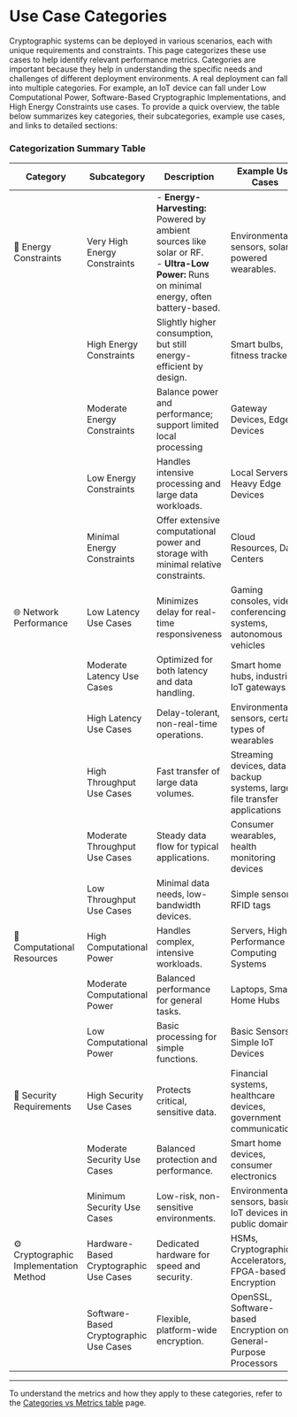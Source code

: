# Use Case Categories
Cryptographic systems can be deployed in various scenarios, each with unique requirements and constraints. This page categorizes these use cases to help identify relevant performance metrics. Categories are important because they help in understanding the specific needs and challenges of different deployment environments. A real deployment can fall into multiple categories. For example, an IoT device can fall under Low Computational Power, Software-Based Cryptographic Implementations, and High Energy Constraints use cases.
To provide a quick overview, the table below summarizes key categories, their subcategories, example use cases, and links to detailed sections:

### Categorization Summary Table

<table>
  <thead>
    <tr>
      <th style="width:10%">Category</th>
      <th style="width:15%">Subcategory</th>
      <th style="width:45%">Description</th>
      <th style="width:30%">Example Use Cases</th>
    </tr>
  </thead>
  <tbody>
    <tr>
      <td>🔋 Energy Constraints</td>
      <td>Very High Energy Constraints</td>
      <td>- <strong>Energy-Harvesting:</strong> Powered by ambient sources like solar or RF.<br>- <strong>Ultra-Low Power:</strong> Runs on minimal energy, often battery-based.</td>
      <td>Environmental sensors, solar-powered wearables.</td>
    </tr>
    <tr>
      <td></td>
      <td>High Energy Constraints</td>
      <td>Slightly higher consumption, but still energy-efficient by design.</td>
      <td>Smart bulbs, fitness trackers</td>
    </tr>
    <tr>
      <td></td>
      <td>Moderate Energy Constraints</td>
      <td>Balance power and performance; support limited local processing</td>
      <td>Gateway Devices, Edge Devices</td>
    </tr>
    <tr>
      <td></td>
      <td>Low Energy Constraints</td>
      <td>Handles intensive processing and large data workloads.</td>
      <td>Local Servers, Heavy Edge Devices</td>
    </tr>
    <tr>
      <td></td>
      <td>Minimal Energy Constraints</td>
      <td>Offer extensive computational power and storage with minimal relative constraints.</td>
      <td>Cloud Resources, Data Centers</td>
    </tr>
    <tr>
      <td>🌐 Network Performance</td>
      <td>Low Latency Use Cases</td>
      <td>Minimizes delay for real-time responsiveness</td>
      <td>Gaming consoles, video conferencing systems, autonomous vehicles</td>
    </tr>
    <tr>
      <td></td>
      <td>Moderate Latency Use Cases</td>
      <td>Optimized for both latency and data handling.</td>
      <td>Smart home hubs, industrial IoT gateways</td>
    </tr>
    <tr>
      <td></td>
      <td>High Latency Use Cases</td>
      <td>Delay-tolerant, non-real-time operations.</td>
      <td>Environmental sensors, certain types of wearables</td>
    </tr>
    <tr>
      <td></td>
      <td>High Throughput Use Cases</td>
      <td>Fast transfer of large data volumes.</td>
      <td>Streaming devices, data backup systems, large file transfer applications</td>
    </tr>
    <tr>
      <td></td>
      <td>Moderate Throughput Use Cases</td>
      <td>Steady data flow for typical applications.</td>
      <td>Consumer wearables, health monitoring devices</td>
    </tr>
    <tr>
      <td></td>
      <td>Low Throughput Use Cases</td>
      <td>Minimal data needs, low-bandwidth devices.</td>
      <td>Simple sensors, RFID tags</td>
    </tr>
    <tr>
      <td>🧠 Computational Resources</td>
      <td>High Computational Power</td>
      <td>Handles complex, intensive workloads.</td>
      <td>Servers, High-Performance Computing Systems</td>
    </tr>
    <tr>
      <td></td>
      <td>Moderate Computational Power</td>
      <td>Balanced performance for general tasks.</td>
      <td>Laptops, Smart Home Hubs</td>
    </tr>
    <tr>
      <td></td>
      <td>Low Computational Power</td>
      <td>Basic processing for simple functions.</td>
      <td>Basic Sensors, Simple IoT Devices</td>
    </tr>
    <tr>
      <td>🔐 Security Requirements</td>
      <td>High Security Use Cases</td>
      <td>Protects critical, sensitive data.</td>
      <td>Financial systems, healthcare devices, government communications</td>
    </tr>
    <tr>
      <td></td>
      <td>Moderate Security Use Cases</td>
      <td>Balanced protection and performance.</td>
      <td>Smart home devices, consumer electronics</td>
    </tr>
    <tr>
      <td></td>
      <td>Minimum Security Use Cases</td>
      <td>Low-risk, non-sensitive environments.</td>
      <td>Environmental sensors, basic IoT devices in public domains</td>
    </tr>
    <tr>
      <td>⚙️ Cryptographic Implementation Method</td>
      <td>Hardware-Based Cryptographic Use Cases</td>
      <td>Dedicated hardware for speed and security.</td>
      <td>HSMs, Cryptographic Accelerators, FPGA-based Encryption</td>
    </tr>
    <tr>
      <td></td>
      <td>Software-Based Cryptographic Use Cases</td>
      <td>Flexible, platform-wide encryption.</td>
      <td>OpenSSL, Software-based Encryption on General-Purpose Processors</td>
    </tr>
  </tbody>
</table>






---

To understand the metrics and how they apply to these categories, refer to the [Categories vs Metrics table](./Categories-vs-Metrics.md) page.

